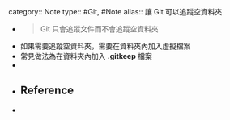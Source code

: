 category:: Note
type:: #Git, #Note
alias:: 讓 Git 可以追蹤空資料夾

- > Git 只會追蹤文件而不會追蹤空資料夾
- 如果需要追蹤空資料夾，需要在資料夾內加入虛擬檔案
- 常見做法為在資料夾內加入 **.gitkeep** 檔案
-
- ## Reference
-